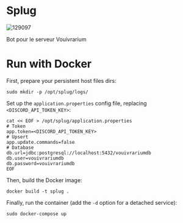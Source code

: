# Splug
![129097](https://github.com/Merray/Splug/assets/17614948/d8214a00-a60b-435a-84a2-5ee4ab0d4385)


Bot pour le serveur Vouivrarium

# Run with Docker

First, prepare your persistent host files dirs:

```
sudo mkdir -p /opt/splug/logs/
```

Set up the `application.properties` config file, replacing `<DISCORD_API_TOKEN_KEY>`:

```
cat << EOF > /opt/splug/application.properties
# Token
app.token=<DISCORD_API_TOKEN_KEY>
# Upsert
app.update.commands=false
# Database
db.url=jdbc:postgresql://localhost:5432/vouivrariumdb
db.user=vouivrariumdb
db.password=vouivrariumdb
EOF
```

Then, build the Docker image:

```
docker build -t splug .
```

Finally, run the container (add the `-d` option for a detached service):

```
sudo docker-compose up
```
